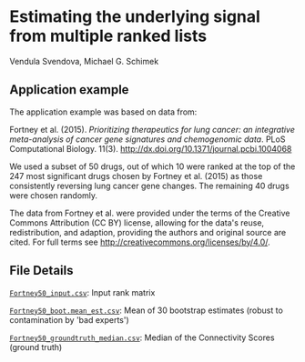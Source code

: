 # Estimating the underlying signal from multiple ranked lists
Vendula Svendova, Michael G. Schimek

## Application example

The application example was based on data from:

Fortney et al. (2015). _Prioritizing therapeutics for lung cancer: an integrative meta-analysis of cancer gene signatures and chemogenomic data_. PLoS Computational Biology. 11(3). <http://dx.doi.org/10.1371/journal.pcbi.1004068>

We used a subset of 50 drugs, out of which 10 were ranked at the top of the 247 most significant drugs chosen by Fortney et al. (2015) as those consistently reversing lung cancer gene changes. The remaining 40 drugs were chosen randomly.

The data from Fortney et al. were provided under the terms of the Creative Commons Attribution (CC BY) license, allowing for the data's reuse, redistribution, and adaption, providing the authors and original source are cited. For full terms see <http://creativecommons.org/licenses/by/4.0/>.

## File Details

[`Fortney50_input.csv`](https://github.com/svendula/Estimating-the-underlying-signal-from-multiple-ranked-lists/blob/master/Fortney50_input.csv): Input rank matrix 

[`Fortney50_boot.mean_est.csv`](https://github.com/svendula/Estimating-the-underlying-signal-from-multiple-ranked-lists/blob/master/Fortney50_boot.mean_est.csv): Mean of 30 bootstrap estimates (robust to contamination by 'bad experts')

[`Fortney50_groundtruth_median.csv`](https://github.com/svendula/Estimating-the-underlying-signal-from-multiple-ranked-lists/blob/master/Fortney50_groundtruth_median.csv): Median of the Connectivity Scores (ground truth)
